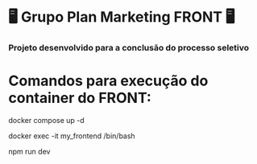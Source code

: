# 🖥️ Grupo Plan Marketing FRONT 🖥️
<h3> Projeto desenvolvido para a conclusão do processo seletivo </h3>

# Comandos para execução do container do FRONT:
<p> docker compose up -d  </p>
<p> docker exec -it my_frontend /bin/bash </p>
<p> npm run dev </p>
